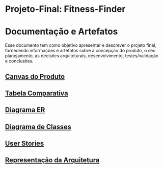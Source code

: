 # Projeto-Final: Fitness-Finder

# Documentação e Artefatos
Esse documento tem como objetivo apresentar e descrever o projeto final, fornecendo informações e artefatos sobre a concepção do produto, o seu planejamento, as decisões arquiteturais, desenvolvimento, testes/validação e conclusões.

## [Canvas do Produto](read-me/CanvasMvp.md)

## [Tabela Comparativa](read-me/TabelaComparativa.md)

## [Diagrama ER](read-me/DiagramaEr.md)

## [Diagrama de Classes](read-me/DiagramaClasse.md)

## [User Stories](read-me/UserStories.md)

## [Representação da Arquitetura](read-me/Arquitetura.md)


